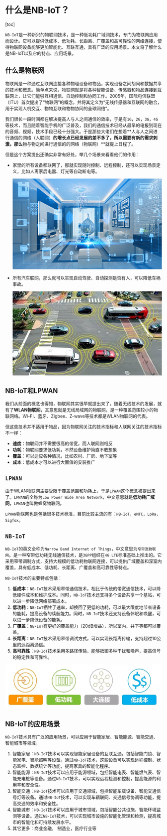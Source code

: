 # 什么是NB-IoT？

[toc]

`NB-IoT`是一种新兴的物联网技术，是一种低功耗广域网技术，专门为物联网应用而设计。它可以提供低成本、低功耗、长距离、广覆盖和高可靠性的网络连接，使得物联网设备能够更加智能化、互联互通，具有广泛的应用场景。本文将了解什么是NB-IoT以及它的特点、应用场景。

## 什么是物联网

物联网是一种通过互联网连接各种物理设备和物品，实现设备之间胡同和数据共享的技术和概念。简单点来说，物联网就是将各种智能设备、传感器和物品连接到互联网上，让它们能够互相通信、自动控制和协同工作。2005年，国际电信联盟（ITU）首次提出了“物联网”的概念，并将其定义为“无线传感器和互联网的融合，用于实现人机交互、物物互联和物物协同的全球网络”。

我们很长一段时间都在解决提高人与人之间通信的效率，于是有`1G`，`2G`，`3G`，`4G`等技术，而且随着智能手机的广泛普及，我们的通信技术已经从最早的电报到现在的音频、视频，技术手段已经十分强大。于是那些大佬们在想着**人与人之间进行通信的网络（人联网）**的增长点已经发展的差不多了，所以需要有新的需求刺激，那么**物与物之间进行通信的的网络（物联网）**就提上日程了。

但是这个方案提出还确实非常有好处，举几个场景来看看他们的作用：

* 家里的所有设备都联网了，那就实现随时控制、远程控制，还可以实现场景定义，比如人离家后电器、灯光等自动断电等。

  ![](./images/01-home-iot.jpg)

* 所有汽车联网，那么就可以实现自动驾驶、自动探测是否有人，可以降低车祸事故。

  ![](./images/01-cars-iot.jpg)

## NB-IoT和LPWAN

我们从前面的概念也得知，物联网其实很早就提出来了，随着无线技术的发展，就有了**WLAN物联网**，其意思就是无线局域网的物联网，是一种覆盖范围较小的物联网络。Wi-Fi、蓝牙、Zigbee、Z-wave等技术都是WLAN物联网的代表。

但这些技术并不适用于物品，因为物联网关注的技术指标和人联网关注的技术指标不一样：

* **速度**：物联网并不需要很高的带宽，而人联网则相反
* **功耗**：物联网要求低功耗，不然设备维护简直不敢想象
* **覆盖**：可以适应各种情况，比如农村、厂房、地下室等
* **成本**：低成本才可以进行大面值的安装推广

## `LPWAN`

由于WLAN物联网主要受限于覆盖范围和功耗上，于是`LPWAN`这个概念被提出来了。`LPWAN`的全称为`Low Power Wide Area Network`，中文意思就是**低功耗广域网**，`LPWAN`也叫做蜂窝物联网。

`LPWAN`物联网也是包括很多技术标准，目前比较主流的有：`NB-IoT`，`eMTC`，`LoRa`，`Sigfox`。

## `NB-IoT`

`NB-IoT`的英文全称为`Narrow Band Internet of Things`，中文意思为`窄带宽物联网`。是一种窄带低功耗无线通信技术，是`3GPP`组织在`4G LTE`标准基础上推出的。它采用窄带调制方式，支持大规模的低功耗物联网连接，可以提供广域覆盖和深室内覆盖，具有低成本、低功耗、长距离、广覆盖和高可靠性等特点。

`NB-IoT`技术的主要特点包括：

1. **低成本**：`NB-IoT`技术采用窄带通信技术，相比于传统的带宽通信技术，可以降低硬件成本和维护成本。同时，`NB-IoT`技术还支持多个设备共享一个基站，可以进一步降低网络部署成本。
2. **低功耗**：`NB-IoT`牺牲了速率，却换回了更低的功耗，可以最大限度地节省设备的能耗，提高设备的续航能力。同时，`NB-IoT`技术还支持设备休眠和唤醒，可以进一步降低设备的能耗。
3. **广覆盖**：`NB-IoT`有更好的覆盖能力（20dB增益），所以室内、井下等都可以覆盖。
4. **长距离**：`NB-IoT`技术采用窄带调试方式，可以实现长距离传输，支持超过10公里的远距离通信。
5. **高可靠性**：`NB-IoT`技术采用多路径传输，能够抵御多种干扰和噪声，提高信号的稳定性和可靠性。

![](./images/01-features-nb-iot.jpg)

## NB-IoT的应用场景

`NB-IoT`技术具有广泛的应用场景，可以应用于智能家居、智能能源、智能交通、智能城市等领域。

1. 智能家居：`NB-IoT`技术可以实现智能家居设备的互联互通，包括智能门锁、智能家电、智能照明等设备。通过`NB-IoT`技术，这些设备可以实现远程控制、状态监控、数据统计等功能，提高家具的智能化程序。
2. 智能能源：`NB-IoT`技术可以应用于能源领域，包括智能电表、智能燃气表、智能充电桩等设备。通过`NB-IoT`技术，可以实现远程检测和控制，提高能源的利用率和安全性。
3. 智能交通：`NB-IoT`技术可以应用于交通领域，包括智能车载设备、智能交通信号灯等设备。通过`NB-IoT`技术，可以实现车辆联网、交通信号协调等功能，提高交通的效率和安全性。
4. 智能城市：`NB-IoT`技术可以应用于城市领域，包括智能公共设施、智能环境监测等设备。通过`NB-IoT`技术，可以实现城市设施的智能化管理和检测，提高城市的智能化和可持续发展水平。
5. 其它更多：商业金融， 制造业，医疗行业等

